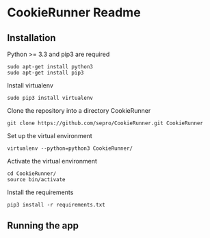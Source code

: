 CookieRunner Readme
===================

Installation
------------

Python >= 3.3 and pip3 are required

    sudo apt-get install python3
    sudo apt-get install pip3

Install virtualenv

    sudo pip3 install virtualenv


Clone the repository into a directory CookieRunner

    git clone https://github.com/sepro/CookieRunner.git CookieRunner

Set up the virtual environment
  
    virtualenv --python=python3 CookieRunner/

Activate the virtual environment

    cd CookieRunner/
    source bin/activate

Install the requirements

    pip3 install -r requirements.txt

Running the app
---------------

